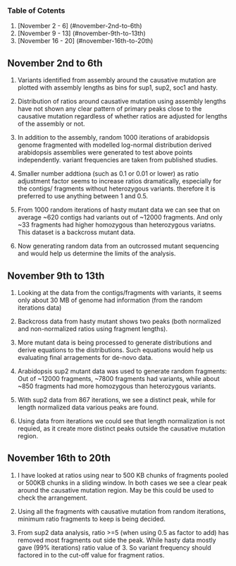 ### Table of Cotents
1. [November 2 - 6]  (#november-2nd-to-6th)
2. [November 9 - 13]  (#november-9th-to-13th)
3. [November 16 - 20]  (#november-16th-to-20th)

## November 2nd to 6th

1. Variants identified from assembly around the causative mutation are plotted with assembly lengths as bins for sup1, sup2, soc1 and hasty.

2. Distribution of ratios around causative mutation using assembly lengths have not shown any clear pattern of primary peaks close to the causative mutation regardless of whether ratios are adjusted for lengths of the assembly or not.

3. In addition to the assembly, random 1000 iterations of arabidopsis genome fragmented with modelled log-normal distribution derived arabidopsis assemblies were generated to test above points independently. variant frequencies are taken from published studies.

4. Smaller number addtiona (such as 0.1 or 0.01 or lower) as ratio adjustment factor seems to increase ratios dramatically, especially for the contigs/ fragments without heterozygous variants. therefore it is preferred to use anything between 1 and 0.5.

5. From 1000 random iterations of hasty mutant data we can see that on average ~620 contigs had variants out of ~12000 fragments. And only ~33 fragments had higher homozygous than heterozygous variatns. This dataset is a backcross mutant data. 

6. Now generating random data from an outcrossed mutant sequencing and would help us determine the limits of the analysis.


## November 9th to 13th

1. Looking at the data from the contigs/fragments with variants, it seems only about 30 MB of genome had information (from the random iterations data)

2. Backcross data from hasty mutant shows two peaks (both normalized and non-normalized ratios using fragment lengths).

3. More mutant data is being processed to generate distributions and derive equations to the distributions. Such equations would help us evaluating final arragements for de-novo data.

4. Arabidopsis sup2 mutant data was used to generate random fragments: Out of ~12000 fragments, ~7800 fragments had variants, while about ~850 fragments had more homozygous than heterozygous variants.

5. With sup2 data from 867 iterations, we see a distinct peak, while for length normalized data various peaks are found.

6. Using data from iterations we could see that length normalization is not requied, as it create more distinct peaks outside the causative mutation region.


## November 16th to 20th

1. I have looked at ratios using near to 500 KB chunks of fragments pooled or 500KB chunks in a sliding window. In both cases we see a clear peak around the causative mutation region. May be this could be used to check the arrangement.

2. Using all the fragments with causative mutation from random iterations, minimum ratio fragments to keep is being decided.

3. From sup2 data analysis, ratio >=5 (when using 0.5 as factor to add) has removed most fragments out side the peak. While hasty data mostly gave (99% iterations) ratio value of 3. So variant frequency should factored in to the cut-off value for fragment ratios.